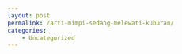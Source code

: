 ```yaml
---
layout: post
permalink: /arti-mimpi-sedang-melewati-kuburan/
categories:
    - Uncategorized
---
```


